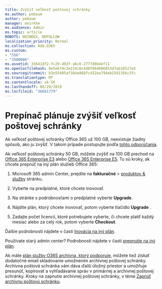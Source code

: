 ```yaml
---
title: Zvýšiť veľkosť poštovej schránky
ms.author: pebaum
author: pebaum
manager: mnirkhe
ms.audience: Admin
ms.topic: article
ROBOTS: NOINDEX, NOFOLLOW
localization_priority: Normal
ms.collection: Adm_O365
ms.custom:
- "556"
- "3500006"
ms.assetid: 33641df2-fc29-493f-a6c6-2777d8b4ef11
ms.openlocfilehash: 8e5e674c2e214c6c4d8f964006853d7ab18527e5
ms.sourcegitcommit: b3e55405af384e868fcd32ea794eb15d1356c3fc
ms.translationtype: MT
ms.contentlocale: sk-SK
ms.lasthandoff: 08/29/2019
ms.locfileid: "36661779"
---
```

# <a name="switch-plans-to-increase-mailbox-size"></a>Prepínač plánuje zvýšiť veľkosť poštovej schránky

Ak veľkosť poštovej schránky Office 365 už 100 GB, neexistuje žiadny spôsob, ako ju zvýšiť. V takom prípade postupujte podľa [tohto odporúčania](https://support.office.com/client/e57572ff-0ba7-4782-ba5d-cdac3142ea71).
  
Ak veľkosť poštovej schránky 50 GB, môžete zvýšiť na 100 GB prechod na [Office 365 Enterprise E3](https://products.office.com/business/office-365-enterprise-e3-business-software) alebo [Office 365 Enterprise E5](https://products.office.com/business/office-365-enterprise-e5-business-software). Tu sú kroky, ak chcete prepnúť na iný plán služieb Office 365:
  
1. Microsoft 365 admin Center, prejdite na **fakturačné** \> [produktov & služby](https://go.microsoft.com/fwlink/p/?linkid=842054) stránku.

2. Vyberte na predplatné, ktoré chcete inovovať.

3. Na stránke s podrobnosťami o predplatné vyberte **Upgrade**.

4. Nájdite plán, ktorý chcete inovovať, potom vyberte tlačidlo **Upgrade** .

5. Zadajte počet licencií, ktoré potrebujete vyberte, či chcete platiť každý mesiac alebo za celý rok, potom vyberte **Checkout**.

Ďalšie podrobnosti nájdete v časti [Inovácia na iný plán](https://docs.microsoft.com/office365/admin/subscriptions-and-billing/upgrade-to-different-plan).

Používate starý admin center? Podrobnosti nájdete v časti [prepnutie na iný plán](https://docs.microsoft.com/office365/admin/subscriptions-and-billing/switch-to-a-different-plan). 
  
Ak máte [plán služby O365 archívna, ktorý podporuje](https://docs.microsoft.com/office365/servicedescriptions/exchange-online-archiving-service-description/exchange-online-archiving-service-description), môžete tiež získať dodatočné email skladovanie umožnením archívnej poštovej schránky.  Archívna poštová schránka vám dáva ďalší úložný priestor a umožňuje presunúť, kopírovať a vyhľadávanie správ v primárnej a archívnej poštovej schránky. Kroky na zapnutie archívnej poštovej schránky, v téme [Zapnúť archívnu poštovú schránku](https://docs.microsoft.com/office365/securitycompliance/enable-archive-mailboxes).
